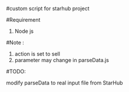 #custom script for starhub project

#Requirement 
1. Node js 


#Note : 
1. action is set to sell 
2. parameter may change in parseData.js

#TODO: 

modify parseData to real input file from StarHub
